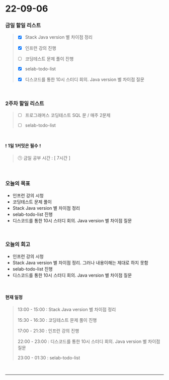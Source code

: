 # 22-09-06
 ### 금일 할일 리스트
> - [x]  Stack Java version 별 차이점 정리
>
> - [x]  인프런 강의 진행
>
> - [ ]  코딩테스트 문제 풀이 진행
>
> - [x]  selab-todo-list
>
> - [x]  디스코드를 통한 10시 스터디 회의. Java version 별 차이점 질문

<br/>

### 2주차 할일 리스트  

> - [ ]  프로그래머스 코딩테스트 SQL 문 / 매주 2문제  
>
> - [ ]  selab-todo-list

<br/>

❗ **1일 1커밋은 필수** ❗
> 🕒 금일 공부 시간 :  [ 7시간 ]    
  
<br/>

### 오늘의 목표
- 인프런 강의 시청
- 코딩테스트 문제 풀이
- Stack Java version 별 차이점 정리
- selab-todo-list 진행
- 디스코드를 통한 10시 스터디 회의. Java version 별 차이점 질문

<br>

### 오늘의 회고
- 인프런 강의 시청
- Stack Java version 별 차이점 정리. 그러나 내용이해는 제대로 하지 못함
- selab-todo-list 진행
- 디스코드를 통한 10시 스터디 회의. Java version 별 차이점 질문

<br>

#### 현재 일정  
> 13:00 - 15:00 : Stack Java version 별 차이점 정리
>
> 15:30 - 16:30 : 코딩테스트 문제 풀이 진행
>
> 17:00 - 21:30 : 인프런 강의 진행
>
> 22:00 - 23:00 : 디스코드를 통한 10시 스터디 회의. Java version 별 차이점 질문
>
> 23:00 - 01:30 : selab-todo-list

<br/>

------------  